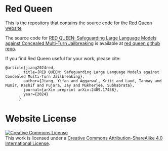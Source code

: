 # Red Queen

This is the repository that contains the source code for the [Red Queen website](https://redqueen1011.github.io/)

The source code for [RED QUEEN: Safeguarding Large Language Models against Concealed Multi-Turn Jailbreaking](https://arxiv.org/abs/2409.17458) is available at [red queen github repo](https://github.com/kriti-hippo/red_queen).

If you find Red Queen useful for your work, please cite:
```
@article{jiang2024red,
        title={RED QUEEN: Safeguarding Large Language Models against Concealed Multi-Turn Jailbreaking},
        author={Jiang, Yifan and Aggarwal, Kriti and Laud, Tanmay and Munir, Kashif and Pujara, Jay and Mukherjee, Subhabrata},
        journal={arXiv preprint arXiv:2409.17458},
        year={2024}
      }
```

# Website License
<a rel="license" href="http://creativecommons.org/licenses/by-sa/4.0/"><img alt="Creative Commons License" style="border-width:0" src="https://i.creativecommons.org/l/by-sa/4.0/88x31.png" /></a><br />This work is licensed under a <a rel="license" href="http://creativecommons.org/licenses/by-sa/4.0/">Creative Commons Attribution-ShareAlike 4.0 International License</a>.
